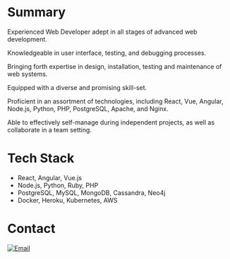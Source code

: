<!--
**wiseinvoker/wiseinvoker** is a ✨ _special_ ✨ repository because its `README.md` (this file) appears on your GitHub profile.

Here are some ideas to get you started:

- 🔭 I’m currently working on ...
- 🌱 I’m currently learning ...
- 👯 I’m looking to collaborate on ...
- 🤔 I’m looking for help with ...
- 💬 Ask me about ...
- 📫 How to reach me: ...
- 😄 Pronouns: ...
- ⚡ Fun fact: ...
-->
# Summary
Experienced Web Developer adept in all stages of advanced web development.

Knowledgeable in user interface, testing, and debugging processes.

Bringing forth expertise in design, installation, testing and maintenance of web systems.

Equipped with a diverse and promising skill-set.

Proficient in an assortment of technologies, including React, Vue, Angular, Node.js, Python, PHP, PostgreSQL, Apache, and Nginx.

Able to effectively self-manage during independent projects, as well as collaborate in a team setting.

# Tech Stack
- React, Angular, Vue.js
- Node.js, Python, Ruby, PHP
- PostgreSQL, MySQL, MongoDB, Cassandra, Neo4j
- Docker, Heroku, Kubernetes, AWS

# Contact
   [![Email](https://img.shields.io/badge/-Email-c14438?style=flat&logo=Gmail&logoColor=white&link=mailto:grityangel@gmail.com)](mailto:grityangel@gmail.com)

